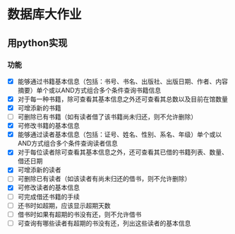 # 数据库大作业

## 用python实现

### 功能
- [x] 能够通过书籍基本信息（包括：书号、书名、出版社、出版日期、作者、内容摘要）单个或以AND方式组合多个条件查询书籍信息
- [x] 对于每一种书籍，除可查看其基本信息之外还可查看其总数以及目前在馆数量  
- [x] 可增添新的书籍  
- [ ] 可删除已有书籍（如有读者借了该书籍尚未归还，则不允许删除）  
- [x] 可修改书籍的基本信息  
- [x] 能够通过读者基本信息（包括：证号、姓名、性别、系名、年级）单个或以AND方式组合多个条件查询读者信息  
- [x] 对于每位读者除可查看其基本信息之外，还可查看其已借的书籍列表、数量、借还日期  
- [x] 可增添新的读者  
- [ ] 可删除已有读者（如该读者有尚未归还的借书，则不允许删除）  
- [x] 可修改读者的基本信息  
- [ ] 可完成借还书籍的手续  
- [ ] 还书时如超期，应该显示超期天数  
- [ ] 借书时如果有超期的书没有还，则不允许借书  
- [ ] 可查询有哪些读者有超期的书没有还，列出这些读者的基本信息  